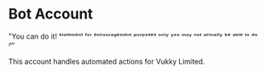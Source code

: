 # Bot Account
"You can do it! ˢᵗᵃᵗᵉᵐᵉⁿᵗ ᶠᵒʳ ᵉⁿᶜᵒᵘʳᵃᵍᵉᵐᵉⁿᵗ ᵖᵘʳᵖᵒˢᵉˢ ᵒⁿˡʸ ʸᵒᵘ ᵐᵃʸ ⁿᵒᵗ ᵃᶜᵗᵘᵃˡˡʸ ᵇᵉ ᵃᵇˡᵉ ᵗᵒ ᵈᵒ ᶦᵗ"

This account handles automated actions for Vukky Limited.
